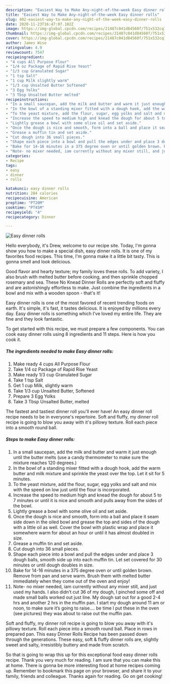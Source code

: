 ```yaml
---
description: "Easiest Way to Make Any-night-of-the-week Easy dinner rolls"
title: "Easiest Way to Make Any-night-of-the-week Easy dinner rolls"
slug: 402-easiest-way-to-make-any-night-of-the-week-easy-dinner-rolls
date: 2020-11-23T16:47:07.102Z
image: https://img-global.cpcdn.com/recipes/21487c041d84560f/751x532cq70/easy-dinner-rolls-recipe-main-photo.jpg
thumbnail: https://img-global.cpcdn.com/recipes/21487c041d84560f/751x532cq70/easy-dinner-rolls-recipe-main-photo.jpg
cover: https://img-global.cpcdn.com/recipes/21487c041d84560f/751x532cq70/easy-dinner-rolls-recipe-main-photo.jpg
author: James Wise
ratingvalue: 4.9
reviewcount: 7547
recipeingredient:
- "4 cups All Purpose Flour"
- "1/4 oz Package of Rapid Rise Yeast"
- "1/3 cup Granulated Sugar"
- "1 tsp Salt"
- "1 cup Milk slightly warm"
- "1/3 cup Unsalted Butter Softened"
- "3 Egg Yolks"
- "3 Tbsp Unsalted Butter melted"
recipeinstructions:
- "In a small saucepan, add the milk and butter and warm it just enough until the butter melts (use a candy thermometer to make sure the mixture reaches 120 degrees.)"
- "In the bowl of a standing mixer fitted with a dough hook, add the warm butter and milk mixture and sprinkle the yeast over the top. Let it sit for 5 minutes."
- "To the yeast mixture, add the flour, sugar, egg yolks and salt and mix with the speed on low just until the flour is incorporated."
- "Increase the speed to medium high and knead the dough for about 5 to 7 minutes or until it is nice and smooth and pulls away from the sides of the bowl."
- "Lightly grease a bowl with some olive oil and set aside."
- "Once the dough is nice and smooth, form into a ball and place it seam side down in the oiled bowl and grease the top and sides of the dough with a little oil as well. Cover the bowl with plastic wrap and place it somewhere warm for about an hour or until it has almost doubled in size."
- "Grease a muffin tin and set aside."
- "Cut dough into 36 small pieces."
- "Shape each piece into a bowl and pull the edges under and place 3 dough balls, smooth side up into each muffin tin. Let set covered for 30 minutes or until dough doubles in size."
- "Bake for 14-16 minutes in a 375 degree oven or until golden brown. Remove from pan and serve warm. Brush them with melted butter immediately when they come out of the oven and enjoy!"
- "Note- no mixer needed, iam currently without any mixer still, and just used my hands. I also didn’t cut 36 of my dough, I pinched some off and made small balls worked out just line. My dough sat out for a good 2-4 hrs and another 2 hrs in the muffin pan. I start my dough around 11 am or noon, to make sure it’s going to raise.... be time I put these in the oven (see pictures) they was about to raise out the muffin pan."
categories:
- Recipe
tags:
- easy
- dinner
- rolls

katakunci: easy dinner rolls 
nutrition: 284 calories
recipecuisine: American
preptime: "PT20M"
cooktime: "PT45M"
recipeyield: "4"
recipecategory: Dinner

---
```



![Easy dinner rolls](https://img-global.cpcdn.com/recipes/21487c041d84560f/751x532cq70/easy-dinner-rolls-recipe-main-photo.jpg)

Hello everybody, it's Drew, welcome to our recipe site. Today, I'm gonna show you how to make a special dish, easy dinner rolls. It is one of my favorites food recipes. This time, I'm gonna make it a little bit tasty. This is gonna smell and look delicious.

Good flavor and hearty texture; my family loves these rolls. To add variety, I also brush with melted butter before cooking, and then sprinkle chopped rosemary and sea. These No Knead Dinner Rolls are perfectly soft and fluffy and are astonishingly effortless to make. Just combine the ingredients in a bowl and mix with a wooden spoon - that&#39;s it!

Easy dinner rolls is one of the most favored of recent trending foods on earth. It's simple, it's fast, it tastes delicious. It is enjoyed by millions every day. Easy dinner rolls is something which I've loved my entire life. They are fine and they look fantastic.


To get started with this recipe, we must prepare a few components. You can cook easy dinner rolls using 8 ingredients and 11 steps. Here is how you cook it.

<!--inarticleads1-->

##### The ingredients needed to make Easy dinner rolls:

1. Make ready 4 cups All Purpose Flour
1. Take 1/4 oz Package of Rapid Rise Yeast
1. Make ready 1/3 cup Granulated Sugar
1. Take 1 tsp Salt
1. Get 1 cup Milk, slightly warm
1. Take 1/3 cup Unsalted Butter, Softened
1. Prepare 3 Egg Yolks
1. Take 3 Tbsp Unsalted Butter, melted


The fastest and tastiest dinner roll you&#39;ll ever have! An easy dinner roll recipe needs to be in everyone&#39;s repertoire. Soft and fluffy, my dinner roll recipe is going to blow you away with it&#39;s pillowy texture. Roll each piece into a smooth round ball. 

<!--inarticleads2-->

##### Steps to make Easy dinner rolls:

1. In a small saucepan, add the milk and butter and warm it just enough until the butter melts (use a candy thermometer to make sure the mixture reaches 120 degrees.)
1. In the bowl of a standing mixer fitted with a dough hook, add the warm butter and milk mixture and sprinkle the yeast over the top. Let it sit for 5 minutes.
1. To the yeast mixture, add the flour, sugar, egg yolks and salt and mix with the speed on low just until the flour is incorporated.
1. Increase the speed to medium high and knead the dough for about 5 to 7 minutes or until it is nice and smooth and pulls away from the sides of the bowl.
1. Lightly grease a bowl with some olive oil and set aside.
1. Once the dough is nice and smooth, form into a ball and place it seam side down in the oiled bowl and grease the top and sides of the dough with a little oil as well. Cover the bowl with plastic wrap and place it somewhere warm for about an hour or until it has almost doubled in size.
1. Grease a muffin tin and set aside.
1. Cut dough into 36 small pieces.
1. Shape each piece into a bowl and pull the edges under and place 3 dough balls, smooth side up into each muffin tin. Let set covered for 30 minutes or until dough doubles in size.
1. Bake for 14-16 minutes in a 375 degree oven or until golden brown. Remove from pan and serve warm. Brush them with melted butter immediately when they come out of the oven and enjoy!
1. Note- no mixer needed, iam currently without any mixer still, and just used my hands. I also didn’t cut 36 of my dough, I pinched some off and made small balls worked out just line. My dough sat out for a good 2-4 hrs and another 2 hrs in the muffin pan. I start my dough around 11 am or noon, to make sure it’s going to raise.... be time I put these in the oven (see pictures) they was about to raise out the muffin pan.


Soft and fluffy, my dinner roll recipe is going to blow you away with it&#39;s pillowy texture. Roll each piece into a smooth round ball. Place in rows in prepared pan. This easy Dinner Rolls Recipe has been passed down through the generations. These easy, soft &amp; fluffy dinner rolls are, slightly sweet and salty, irresistibly buttery and made from scratch. 

So that is going to wrap this up for this exceptional food easy dinner rolls recipe. Thank you very much for reading. I am sure that you can make this at home. There is gonna be more interesting food at home recipes coming up. Remember to bookmark this page on your browser, and share it to your family, friends and colleague. Thanks again for reading. Go on get cooking!
